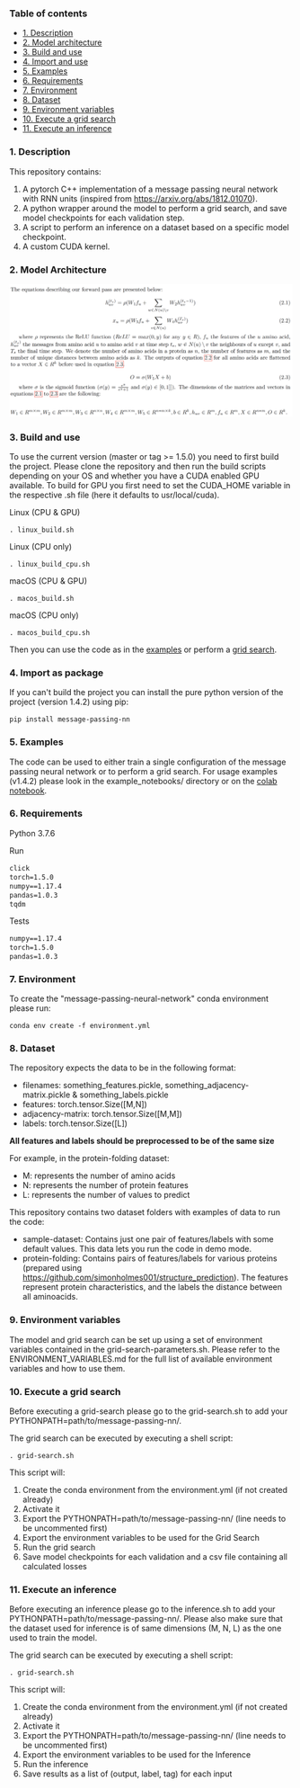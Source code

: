 ### Table of contents
- [1. Description](#1-description)
- [2. Model architecture](#2-model-architecture)
- [3. Build and use](#3-build-and-use)
- [4. Import and use](#4-import-as-package)
- [5. Examples](#5-examples)
- [6. Requirements](#6-requirements)
- [7. Environment](#7-environment)
- [8. Dataset](#8-dataset)
- [9. Environment variables](#9-environment-variables)
- [10. Execute a grid search](#10-execute-a-grid-search)
- [11. Execute an inference](#11-execute-an-inference)


### 1. Description

This repository contains:
1. A pytorch C++ implementation of a message passing neural network with RNN units (inspired from https://arxiv.org/abs/1812.01070). 
2. A python wrapper around the model to perform a grid search, and save model checkpoints for each validation step.
3. A script to perform an inference on a dataset based on a specific model checkpoint.
4. A custom CUDA kernel.

### 2. Model Architecture

![Model Architecture](./forward_pass_equations.png)

### 3. Build and use

To use the current version (master or tag >= 1.5.0) you need to first build the project. Please clone the repository and then run the build scripts depending on your OS and whether you have a CUDA enabled GPU available. To build for GPU you first need to set the CUDA_HOME variable in the respective .sh file (here it defaults to usr/local/cuda).

Linux (CPU & GPU)
```
. linux_build.sh
```

Linux (CPU only)
```
. linux_build_cpu.sh
```

macOS (CPU & GPU)
```
. macos_build.sh
```

macOS (CPU only)
```
. macos_build_cpu.sh
```

Then you can use the code as in the [examples](#4-examples) or perform a [grid search](#9-execute-a-grid-search). 

### 4. Import as package
If you can't build the project you can install the pure python version of the project (version 1.4.2) using pip:

```
pip install message-passing-nn
```

### 5. Examples

The code can be used to either train a single configuration of the message passing neural network or to perform a grid search. For usage examples (v1.4.2) please look in the example_notebooks/ directory or on the [colab notebook](https://colab.research.google.com/drive/1jFJ7l7jIv22BhvvzlmXOWFtgBE15ea2X).

### 6. Requirements

Python 3.7.6

Run
```
click
torch=1.5.0
numpy==1.17.4
pandas=1.0.3
tqdm
```

Tests
```
numpy==1.17.4
torch=1.5.0
pandas=1.0.3
```

### 7. Environment
To create the "message-passing-neural-network" conda environment please run:

```
conda env create -f environment.yml
```

### 8. Dataset
      
The repository expects the data to be in the following format:

  - filenames: something_features.pickle, something_adjacency-matrix.pickle & something_labels.pickle
  - features: torch.tensor.Size([M,N])
  - adjacency-matrix: torch.tensor.Size([M,M])
  - labels: torch.tensor.Size([L])

**All features and labels should be preprocessed to be of the same size**
  
For example, in the protein-folding dataset:

  - M: represents the number of amino acids
  - N: represents the number of protein features
  - L: represents the number of values to predict

This repository contains two dataset folders with examples of data to run the code:

  - sample-dataset: Contains just one pair of features/labels with some default values. This data lets you run the code in demo mode.
  - protein-folding: Contains pairs of features/labels for various proteins (prepared using https://github.com/simonholmes001/structure_prediction). The features represent protein characteristics, and the labels the distance between all aminoacids.

### 9. Environment variables
      
The model and grid search can be set up using a set of environment variables contained in the grid-search-parameters.sh. Please refer to the ENVIRONMENT_VARIABLES.md for the full list of available environment variables and how to use them.

### 10. Execute a grid search
       
Before executing a grid-search please go to the grid-search.sh to add your PYTHONPATH=path/to/message-passing-nn/.

The grid search can be executed by executing a shell script:
```
. grid-search.sh
```

This script will:

1. Create the conda environment from the environment.yml (if not created already)
2. Activate it
3. Export the PYTHONPATH=path/to/message-passing-nn/ (line needs to be uncommented first)
4. Export the environment variables to be used for the Grid Search
5. Run the grid search
6. Save model checkpoints for each validation and a csv file containing all calculated losses

### 11. Execute an inference

Before executing an inference please go to the inference.sh to add your PYTHONPATH=path/to/message-passing-nn/. Please also make sure that the dataset used for inference is of same dimensions (M, N, L) as the one used to train the model.

The grid search can be executed by executing a shell script:
```
. grid-search.sh
```

This script will:

1. Create the conda environment from the environment.yml (if not created already)
2. Activate it
3. Export the PYTHONPATH=path/to/message-passing-nn/ (line needs to be uncommented first)
4. Export the environment variables to be used for the Inference
5. Run the inference
6. Save results as a list of (output, label, tag) for each input

